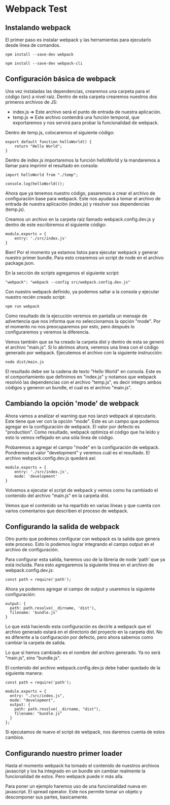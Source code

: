 # Webpack Test

## Instalando webpack

El primer paso es instalar webpack y las herramientas para ejecutarlo desde línea de comandos.

```
npm install --save-dev webpack
```

```
npm install --save-dev webpack-cli
```

## Configuración básica de webpack

Una vez instaladas las dependencias, crearemos una carpeta para el código (src) a nivel raíz. Dentro de esta carpeta crearemos nuestros dos primeros archivos de JS:

- index.js => Este archivo será el punto de entrada de nuestra aplicación.
- temp.js => Este archivo contendrá una función temporal, que exportaremos y nos servirá para probar la funcionalidad de webpack.

Dentro de temp.js, colocaremos el siguiente código:

```
export default function helloWorld() {
    return "Hello World";
}
```

Dentro de index.js importaremos la función helloWorld y la mandaremos a llamar para imprimir el resultado en consola:

```
import helloWorld from "./temp";

console.log(helloWorld());
```

Ahora que ya tenemos nuestro código, pasaremos a crear el archivo de configuración base para webpack. Este nos ayudará a tomar el archivo de entrada de nuestra aplicación (index.js) y resolver sus dependencias (temp.js).

Creamos un archivo en la carpeta raíz llamado webpack.config.dev.js y dentro de este escribiremos el siguiente código:

```
module.exports = {
    entry: './src/index.js'
}
```

Bien! Por el momento ya estamos listos para ejecutar webpack y generar nuestro primer bundle. Para esto crearemos un script de node en el archivo package.json.

En la sección de scripts agregamos el siguiente script:

```
"webpack": "webpack --config src/webpack.config.dev.js"
```

Con nuestro webpack definido, ya podemos saltar a la consola y ejecutar nuestro recién creado script:

```
npm run webpack
```

Como resultado de la ejecución veremos en pantalla un mensaje de advertencia que nos informa que no seleccionamos la opción "mode". Por el momento no nos preocuparemos por esto, pero después lo configuraremos y veremos la diferencia.

Vemos también que se ha creado la carpeta dist y dentro de esta se generó el archivo "main.js". Si lo abrimos ahora, veremos una línea con el código generado por webpack. Ejecutemos el archivo con la siguiente instrucción:

```
node dist/main.js
```

El resultado debe ser la cadena de texto "Hello World" en consola. Este es el comportamiento que definimos en "index.js" y notamos que webpack resolvió las dependencias con el archivo "temp.js", es decir integro ambos códigos y generon un bundle, el cual es el archivo "main.js".

## Cambiando la opción 'mode' de webpack

Ahora vamos a analizar el warning que nos lanzó webpack al ejecutarlo. Este tiene que ver con la opción "mode". Este es un campo que podemos agregar en la configuración de webpack. El valor por defecto es "production". Como resultado, webpack optimiza el código que ha leído y esto lo vemos reflejado en una sóla línea de código.

Probaremos a agregar el campo "mode" en la configuración de webpack. Pondremos el valor "development" y veremos cuál es el resultado. El archivo webpack.config.dev.js quedará así:

```
module.exports = {
    entry: './src/index.js',
    mode: 'development'
}
```

Volvemos a ejecutar el script de webpack y vemos como ha cambiado el contenido del archivo "main.js" en la carpeta dist.

Vemos que el contenido se ha repartido en varias líneas y que cuenta con varios comentarios que describen el proceso de webpack.

## Configurando la salida de webpack

Otro punto que podemos configurar con webpack es la salida que genera este proceso. Esto lo podemos lograr integrando el campo output en el archivo de configuración.

Para configurar esta salida, haremos uso de la libreria de node 'path' que ya está incluída. Para esto agregaremos la siguiente línea en el archivo de webpack.config.dev.js:

```
const path = require('path');
```

Ahora ya podemos agregar el campo de output y usaremos la siguiente configuración:

```
output: {
  path: path.resolve(__dirname, 'dist'),
  filename: 'bundle.js'
}
```

Lo que está haciendo esta configuración es decirle a webpack que el archivo generado estará en el directorio del proyecto en la carpeta dist. No es diferente a la configuración por defecto, pero ahora sabemos como cambiar la carpeta de salida.

Lo que si hemos cambiado es el nombre del archivo generado. Ya no será "main.js", sino "bundle.js".

El contenido del archivo webpack.config.dev.js debe haber quedado de la siguiente manera:

```
const path = require('path');

module.exports = {
  entry: "./src/index.js",
  mode: "development",
  output: {
    path: path.resolve(__dirname, "dist"),
    filename: "bundle.js"
  }
};

```

Si ejecutamos de nuevo el script de webpack, nos daremos cuenta de estos cambios.

## Configurando nuestro primer loader

Hasta el momento webpack ha tomado el contenido de nuestros archivos javascript y los ha integrado en un bundle sin cambiar realmente la funcionalidad de estos. Pero webpack puede ir más alla.

Para poner un ejemplo haremos uso de una funcionalidad nueva en javascript. El spread operator. Este nos permite tomar un objeto y descomponer sus partes, basicamente.

